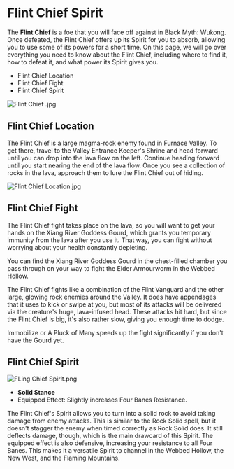# Flint Chief Spirit

The **Flint Chief** is a foe that you will face off against in Black Myth: Wukong. Once defeated, the Flint Chief offers up its Spirit for you to absorb, allowing you to use some of its powers for a short time. On this page, we will go over everything you need to know about the Flint Chief, including where to find it, how to defeat it, and what power its Spirit gives you. 

  * Flint Chief Location
* Flint Chief Fight
* Flint Chief Spirit

![Flint Chief .jpg](https://oyster.ignimgs.com/mediawiki/apis.ign.com/black-myth-wukong/0/0a/Flint_Chief_.jpg)

## Flint Chief Location

The Flint Chief is a large magma-rock enemy found in Furnace Valley. To get there, travel to the Valley Entrance Keeper's Shrine and head forward until you can drop into the lava flow on the left. Continue heading forward until you start nearing the end of the lava flow. Once you see a collection of rocks in the lava, approach them to lure the Flint Chief out of hiding. 

![Flint Chief Location.jpg](https://oyster.ignimgs.com/mediawiki/apis.ign.com/black-myth-wukong/4/49/Flint_Chief_Location.jpg)

## Flint Chief Fight

The Flint Chief fight takes place on the lava, so you will want to get your hands on the Xiang River Goddess Gourd, which grants you temporary immunity from the lava after you use it. That way, you can fight without worrying about your health constantly depleting. 

You can find the Xiang River Goddess Gourd in the chest-filled chamber you pass through on your way to fight the Elder Armourworm in the Webbed Hollow. 

The Flint Chief fights like a combination of the Flint Vanguard and the other large, glowing rock enemies around the Valley. It does have appendages that it uses to kick or swipe at you, but most of its attacks will be delivered via the creature's huge, lava-infused head. These attacks hit hard, but since the Flint Chief is big, it's also rather slow, giving you enough time to dodge. 

Immobilize or A Pluck of Many speeds up the fight significantly if you don't have the Gourd yet. 

## Flint Chief Spirit

![FLing Chief Spirit.png](https://oyster.ignimgs.com/mediawiki/apis.ign.com/black-myth-wukong/1/1c/FLing_Chief_Spirit.png)

  * **Solid Stance**
  * Equipped Effect: Slightly increases Four Banes Resistance. 

The Flint Chief's Spirit allows you to turn into a solid rock to avoid taking damage from enemy attacks. This is similar to the Rock Solid spell, but it doesn't stagger the enemy when timed correctly as Rock Solid does. It still deflects damage, though, which is the main drawcard of this Spirit. The equipped effect is also defensive, increasing your resistance to all Four Banes. This makes it a versatile Spirit to channel in the Webbed Hollow, the New West, and the Flaming Mountains. 
